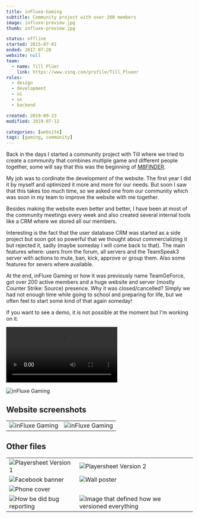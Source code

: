 ```yaml
---
title: inFluxe-Gaming
subtitle: Community project with over 200 members
image: influxe-preview.jpg
thumb: influxe-preview.jpg

status: offline
started: 2015-07-01
ended: 2017-07-20
website: null
team:
  - name: Till Plüer
    link: https://www.xing.com/profile/Till_Plueer
roles:
  - design
  - development
  - ui
  - ux
  - backend

created: 2019-09-23
modified: 2019-07-12

categories: [website]
tags: [gaming, community]
---
```


Back in the days I started a community project with Till where we tried to create a
community that combines multiple game and different people together, some will say that
this was the beginning of [M8FINDER](/projects/m8finder).

My job was to cordinate the development of the website. The first year I did it by myself
and optimized it more and more for our needs. But soon I saw that this takes too much
time, so we asked one from our community which was soon in my team to improve the website
with me together.

Besides making the website even better and better, I have been at most of the community
meetings every week and also created several internal tools like a CRM where we stored all
our members.

Interesting is the fact that the user database CRM was started as a side project but soon
got so powerful that we thought about commercializing it but rejected it, sadly (maybe
someday I will come back to that). The main features where: users from the forum, all
servers and the TeamSpeak3 server with actions to mute, ban, kick, approve or group them.
Also some features for severs where available.

At the end, inFluxe Gaming or how it was previously name TeamGeForce, got over 200 active
members and a huge website and server (mostly Counter Strike: Source) presence. Why it was
closed/cancelled? Simply we had not enough time while going to school and preparing for
life, but we often feel to start some kind of that again someday!

If you want to see a demo, it is not possible at the moment but I'm working on it.

![inFluxe-Gaming Videos](video.mp4)

![inFluxe Gaming](influxe.png)

## Website screenshots

|                                |                                |
| ------------------------------ | ------------------------------ |
| ![inFluxe Gaming](influxe.png) | ![inFluxe Gaming](influxe.png) |

## Other files

|                                                |                                                                   |
| ---------------------------------------------- | ----------------------------------------------------------------- |
| ![Playersheet Version 1](playersheet_v1.jpg)   | ![Playersheet Version 2](playersheet_v2.jpg)                      |
| ![Facebook banner](facebook-banner.jpg)        | ![Wall poster](poster.jpg)                                        |
| ![Phone cover](phone-cover.jpg)                |                                                                   |
| ![How be did bug reporting](bug-reporting.png) | ![Image that defined how we versioned everything](versioning.png) |
